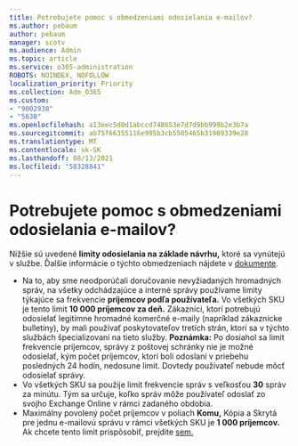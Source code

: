 ```yaml
---
title: Potrebujete pomoc s obmedzeniami odosielania e-mailov?
ms.author: pebaum
author: pebaum
manager: scotv
ms.audience: Admin
ms.topic: article
ms.service: o365-administration
ROBOTS: NOINDEX, NOFOLLOW
localization_priority: Priority
ms.collection: Adm_O365
ms.custom:
- "9002938"
- "5630"
ms.openlocfilehash: a13eec5d0d1abccd748653e7d7d9bb999b2e3b7a
ms.sourcegitcommit: ab75f66355116e995b3cb5505465b31989339e28
ms.translationtype: MT
ms.contentlocale: sk-SK
ms.lasthandoff: 08/13/2021
ms.locfileid: "58328841"
---
```

# <a name="need-help-with-email-sending-limits"></a>Potrebujete pomoc s obmedzeniami odosielania e-mailov?

Nižšie sú uvedené **limity odosielania na základe návrhu,** ktoré sa vynútejú v službe. Ďalšie informácie o týchto obmedzeniach nájdete v [dokumente](https://docs.microsoft.com/office365/servicedescriptions/exchange-online-service-description/exchange-online-limits#receiving-and-sending-limits).

- Na to, aby sme neodporúčali doručovanie nevyžiadaných hromadných správ, na všetky odchádzajúce a interné správy používame limity týkajúce sa frekvencie **príjemcov podľa používateľa.** Vo všetkých SKU je tento limit **10 000 príjemcov za deň.**  Zákazníci, ktorí potrebujú odosielať legitímne hromadné komerčné e-maily (napríklad zákaznícke bulletiny), by mali používať poskytovateľov tretích strán, ktorí sa v týchto službách špecializovaní na tieto služby.
    **Poznámka:** Po dosiahol sa limit frekvencie príjemcov, správy z poštovej schránky nie je možné odosielať, kým počet príjemcov, ktorí boli odoslaní v priebehu posledných 24 hodín, nedosune limit. Dovtedy používateľ nebude môcť odosielať správy.
- Vo všetkých SKU sa použije limit frekvencie správ s veľkosťou **30** správ za minútu. Tým sa určuje, koľko správ môže používateľ odoslať zo svojho Exchange Online v rámci zadaného obdobia.
- Maximálny povolený počet príjemcov v poliach **Komu,** Kópia a Skrytá pre jednu e-mailovú správu v rámci všetkých SKU je **1 000 príjemcov.** Ak chcete tento limit prispôsobiť, prejdite [sem.](https://techcommunity.microsoft.com/t5/exchange-team-blog/customizable-recipient-limits-in-office-365/ba-p/1183228)
